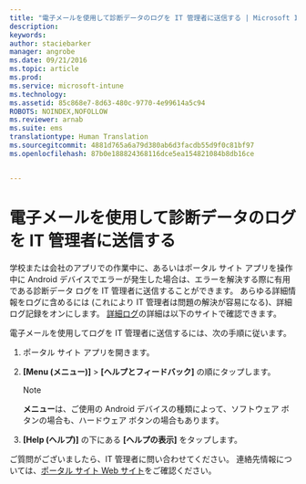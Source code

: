 ```yaml
---
title: "電子メールを使用して診断データのログを IT 管理者に送信する | Microsoft Intune"
description: 
keywords: 
author: staciebarker
manager: angrobe
ms.date: 09/21/2016
ms.topic: article
ms.prod: 
ms.service: microsoft-intune
ms.technology: 
ms.assetid: 85c868e7-8d63-480c-9770-4e99614a5c94
ROBOTS: NOINDEX,NOFOLLOW
ms.reviewer: arnab
ms.suite: ems
translationtype: Human Translation
ms.sourcegitcommit: 4881d765a6a79d380ab6d3facdb55d9f0c81bf97
ms.openlocfilehash: 87b0e188824368116dce5ea154821084b8db16ce


---
```



# 電子メールを使用して診断データのログを IT 管理者に送信する

学校または会社のアプリでの作業中に、あるいはポータル サイト アプリを操作中に Android デバイスでエラーが発生した場合は、エラーを解決する際に有用である診断データ ログを IT 管理者に送信することができます。 あらゆる詳細情報をログに含めるには (これにより IT 管理者は問題の解決が容易になる)、詳細ログ記録をオンにします。 [詳細ログ](use-verbose-logging-to-help-your-it-administrator-fix-device-issues-android.md)の詳細は以下のサイトで確認できます。

電子メールを使用してログを IT 管理者に送信するには、次の手順に従います。

1.  ポータル サイト アプリを開きます。

2.  **[Menu (メニュー)]** &gt; **[ヘルプとフィードバック]** の順にタップします。

    > [!NOTE]
    > **メニュー**は、ご使用の Android デバイスの種類によって、ソフトウェア ボタンの場合も、ハードウェア ボタンの場合もあります。

3.  **[Help (ヘルプ)]** の下にある **[ヘルプの表示]** をタップします。

ご質問がございましたら、IT 管理者に問い合わせてください。 連絡先情報については、[ポータル サイト Web サイト](http://portal.manage.microsoft.com)をご確認ください。


<!--HONumber=Sep16_HO4-->


